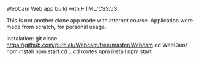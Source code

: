 WebCam
Web app build with HTML/CSS/JS.

This is not another clone app made with internet course. Application were made from scratch, for personal usage.

Instalation:
git clone https://github.com/purciak/Webcam/tree/master/Webcam
cd WebCam/
npm install
npm start
cd ..
cd routes
npm install
npm start
